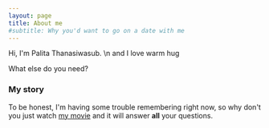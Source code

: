 ```yaml
---
layout: page
title: About me
#subtitle: Why you'd want to go on a date with me
---
```


Hi, I'm Palita Thanasiwasub. \n and I love warm hug

What else do you need?

### My story

To be honest, I'm having some trouble remembering right now, so why don't you just watch [my movie](https://en.wikipedia.org/wiki/The_Princess_Bride_%28film%29) and it will answer **all** your questions.
